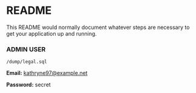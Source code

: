 # README #

This README would normally document whatever steps are necessary to get your application up and running.

### ADMIN USER ###

`/dump/legal.sql`

**Email:** kathryne97@example.net

**Password:** secret